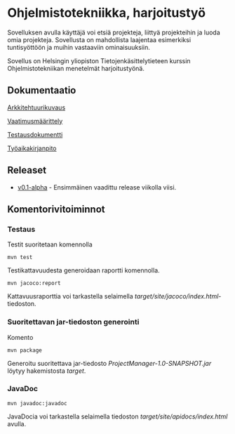 # Ohjelmistotekniikka, harjoitustyö

Sovelluksen avulla käyttäjä voi etsiä projekteja, liittyä projekteihin ja luoda omia projekteja. Sovellusta on mahdollista laajentaa esimerkiksi tuntisyöttöön ja muihin vastaaviin ominaisuuksiin.

Sovellus on Helsingin yliopiston Tietojenkäsittelytieteen kurssin Ohjelmistotekniikan menetelmät harjoitustyönä.

## Dokumentaatio

[Arkkitehtuurikuvaus](https://github.com/Vilthsu/ot-harjoitustyo/blob/master/dokumentaatio/arkkitehtuurikuvaus.md)

[Vaatimusmäärittely](https://github.com/Vilthsu/ot-harjoitustyo/blob/master/dokumentaatio/vaatimusmaarittely.md)

[Testausdokumentti](https://github.com/Vilthsu/ot-harjoitustyo/blob/master/dokumentaatio/testaus.md)

[Työaikakirjanpito](https://github.com/Vilthsu/ot-harjoitustyo/blob/master/dokumentaatio/tuntikirjanpito.md)

## Releaset
- [v0.1-alpha](https://github.com/Vilthsu/ot-harjoitustyo/releases/tag/v0.1-alpha) - Ensimmäinen vaadittu release viikolla viisi.

## Komentorivitoiminnot

### Testaus

Testit suoritetaan komennolla

```
mvn test
```

Testikattavuudesta generoidaan raportti komennolla.

```
mvn jacoco:report
```

Kattavuusraporttia voi tarkastella selaimella _target/site/jacoco/index.html_-tiedoston.

### Suoritettavan jar-tiedoston generointi

Komento

```
mvn package
```

Generoitu suoritettava jar-tiedosto _ProjectManager-1.0-SNAPSHOT.jar_ löytyy hakemistosta _target_.

### JavaDoc

```
mvn javadoc:javadoc
```

JavaDocia voi tarkastella selaimella tiedoston _target/site/apidocs/index.html_ avulla.
